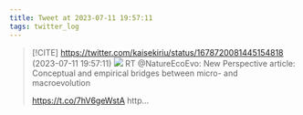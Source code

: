 ```yaml
---
title: Tweet at 2023-07-11 19:57:11
tags: twitter_log
---
```


> [!CITE] https://twitter.com/kaisekiriu/status/1678720081445154818 (2023-07-11 19:57:11)
> ![](https://twitter.com/kaisekiriu/status/1678720081445154818)
> RT @NatureEcoEvo: New Perspective article: Conceptual and empirical bridges between micro- and macroevolution
> 
> https://t.co/7hV6geWstA http…
